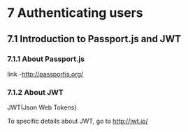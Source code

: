 # 7 Authenticating users

## 7.1 Introduction to Passport.js and JWT

### 7.1.1 About Passport.js

link
-http://passportjs.org/

### 7.1.2 About JWT
JWT(Json Web Tokens)

To specific details about JWT, go to http://jwt.io/
